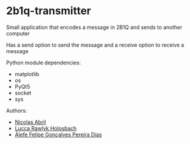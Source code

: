 # 2b1q-transmitter
Small application that encodes a message in 2B1Q and sends to another computer

Has a send option to send the message and a receive option to receive a message

Python module dependencies:
  * matplotlib
  * os
  * PyQt5
  * socket
  * sys
  
Authors:
 - [Nicolas Abril](https://github.com/developedby/)
 - [Lucca Rawlyk Holosbach](https://github.com/Lv101Magikarp)
 - [Álefe Felipe Gonçalves Pereira Dias](https://github.com/AlefeFelipe)
